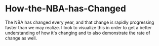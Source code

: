 # How-the-NBA-has-Changed
The NBA has changed every year, and that change is rapidly progressing faster than we may realize. I look to visualize this in order to get a better understanding of how it's changing and to also demonstrate the rate of change as well.
